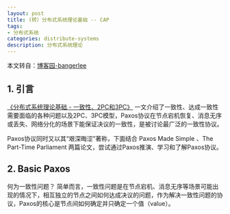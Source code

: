 ```yaml
---
layout: post
title: (转）分布式系统理论基础 -- CAP
tags:
- 分布式系统
categories: distribute-systems
description: 分布式系统理论
---
```


本文转自：[博客园-bangerlee](http://transcoder.baiducontent.com/tc?srd=1&dict=32&h5ad=1&bdenc=1&lid=12288400752482103203&nsrc=IlPT2AEptyoA_yixCFOxXnANedT62v3IEQGG_ytK1DK6mlrte4viZQRAYD06N8qIH5DwgTCccQoDlnGh_mEl8BZZhOgtfq)

<!-- more -->

## 1. 引言

[《分布式系统理论基础 - 一致性、2PC和3PC》](https://ivanzz1001.github.io/records/post/distribute-systems/2017/08/22/distribute-systems-theory-part1) 一文介绍了一致性、达成一致性需要面临的各种问题以及2PC、3PC模型，Paxos协议在节点宕机恢复、消息无序或丢失、网络分化的场景下能保证决议的一致性，是被讨论最广泛的一致性协议。

Paxos协议同时又以其“艰深晦涩”著称，下面结合 Paxos Made Simple 、The Part-Time Parliament 两篇论文，尝试通过Paxos推演、学习和了解Paxos协议。


## 2. Basic Paxos

何为一致性问题？ 简单而言，一致性问题是在节点宕机、消息无序等场景可能出现的情况下，相互独立的节点之间如何达成决议的问题，作为解决一致性问题的协议，Paxos的核心是节点间如何确定并只确定一个值（value）。





<br />
<br />
<br />


